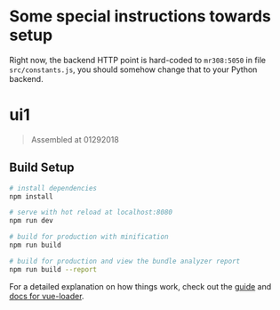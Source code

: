 # Some special instructions towards setup

Right now, the backend HTTP point is hard-coded to `mr308:5050` in file `src/constants.js`, you should somehow change that to your Python backend.

# ui1

> Assembled at 01292018

## Build Setup

``` bash
# install dependencies
npm install

# serve with hot reload at localhost:8080
npm run dev

# build for production with minification
npm run build

# build for production and view the bundle analyzer report
npm run build --report
```

For a detailed explanation on how things work, check out the [guide](http://vuejs-templates.github.io/webpack/) and [docs for vue-loader](http://vuejs.github.io/vue-loader).

